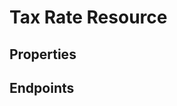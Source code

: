 # Tax Rate Resource

## Properties

<ResourceProperties :resource="'tax_rate'" :lang="'en'"/>

## Endpoints

[//]: <> (GET ENDPOINT)
<ResourceEndpoint :resource="'tax_rate'" :endpoint="'get'" :lang="'en'">

<template v-slot:responseJSON>

<<< @/docs/fixtures/api/tax_rate/response/json/get_id.json

</template>

<template v-slot:responseXML>

<<< @/docs/fixtures/api/tax_rate/response/xml/get_id.xml

</template>

</ResourceEndpoint>

[//]: <> (GETCOLLECTION ENDPOINT)
<ResourceEndpoint :resource="'tax_rate'" :endpoint="'getCollection'" :lang="'en'">

<template v-slot:responseJSON>

<<< @/docs/fixtures/api/tax_rate/response/json/get_page.json

</template>

<template v-slot:responseXML>

<<< @/docs/fixtures/api/tax_rate/response/xml/get_page.xml

</template>

</ResourceEndpoint>

